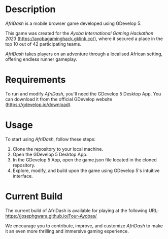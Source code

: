 # Description
_AfriDash_ is a mobile browser game developed using GDevelop 5. 

This game was created for the _Ayoba International Gaming Hackathon 2023_ (https://ayobagaminghack.gklink.co/), where it secured a place in the top 10 out of 42 participating teams. 

_AfriDash_ takes players on an adventure through a localised African setting, offering endless runner gameplay.

# Requirements
To run and modify _AfriDash_, you'll need the GDevelop 5 Desktop App. You can download it from the official GDevelop website (https://gdevelop.io/download).

# Usage
To start using _AfriDash_, follow these steps:

1. Clone the repository to your local machine.
2. Open the GDevelop 5 Desktop App.
3. In the GDevelop 5 App, open the game.json file located in the cloned repository.
4. Explore, modify, and build upon the game using GDevelop 5's intuitive interface.

# Current Build
The current build of AfriDash is available for playing at the following URL: https://josephgwara.github.io/Four-Ayobas/

We encourage you to contribute, improve, and customize _AfriDash_ to make it an even more thrilling and immersive gaming experience.
